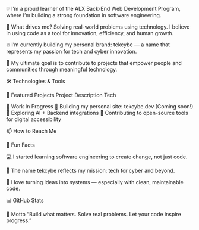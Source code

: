 💡 I’m a proud learner of the ALX Back-End Web Development Program, where I’m building a strong foundation in software engineering.

🚀 What drives me? Solving real-world problems using technology. I believe in using code as a tool for innovation, efficiency, and human growth.

🔥 I’m currently building my personal brand: tekcybe — a name that represents my passion for tech and cyber innovation.

🎯 My ultimate goal is to contribute to projects that empower people and communities through meaningful technology.

🛠️ Technologies & Tools

📁 Featured Projects
Project	Description	Tech

💼 Work In Progress
👷 Building my personal site: tekcybe.dev (Coming soon!)
🧪 Exploring AI + Backend integrations
📖 Contributing to open-source tools for digital accessibility

📫 How to Reach Me

🧠 Fun Facts

💻 I started learning software engineering to create change, not just code.

🔭 The name tekcybe reflects my mission: tech for cyber and beyond.

🧩 I love turning ideas into systems — especially with clean, maintainable code.

📊 GitHub Stats

🧭 Motto
“Build what matters. Solve real problems. Let your code inspire progress.”

<!---
Tekcybe/Tekcybe is a ✨ special ✨ repository because its `README.md` (this file) appears on your GitHub profile.
You can click the Preview link to take a look at your changes.
--->
